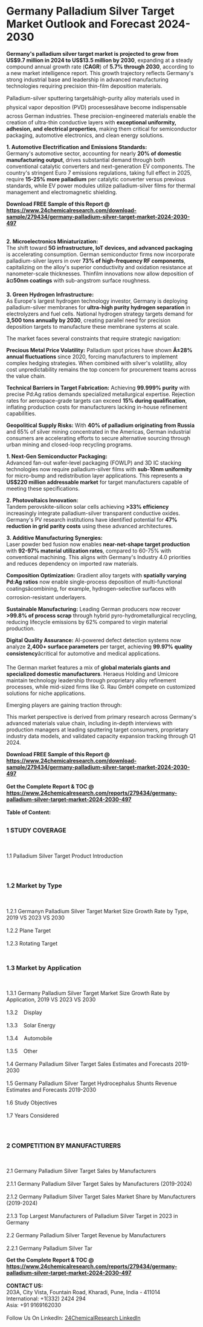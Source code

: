 <h1>Germany Palladium Silver Target Market Outlook and Forecast 2024-2030</h1><p><strong>Germany's palladium silver target market is projected to grow from US$9.7 million in 2024 to US$13.5 million by 2030</strong>, expanding at a steady compound annual growth rate (<strong>CAGR</strong>) of <strong>5.7% through 2030</strong>, according to a new market intelligence report. This growth trajectory reflects Germany's strong industrial base and leadership in advanced manufacturing technologies requiring precision thin-film deposition materials.</p><p>Palladium-silver sputtering targetsâhigh-purity alloy materials used in physical vapor deposition (PVD) processesâhave become indispensable across German industries. These precision-engineered materials enable the creation of ultra-thin conductive layers with <strong>exceptional uniformity, adhesion, and electrical properties</strong>, making them critical for semiconductor packaging, automotive electronics, and clean energy solutions.</p><p><strong>1. Automotive Electrification and Emissions Standards:</strong><br>
Germany's automotive sector, accounting for nearly <strong>20% of domestic manufacturing output</strong>, drives substantial demand through both conventional catalytic converters and next-generation EV components. The country's stringent Euro 7 emissions regulations, taking full effect in 2025, require <strong>15-25% more palladium</strong> per catalytic converter versus previous standards, while EV power modules utilize palladium-silver films for thermal management and electromagnetic shielding.</p><div><b>Download FREE Sample of this Report @ 
            <a href="https://www.24chemicalresearch.com/download-sample/279434/germany-palladium-silver-target-market-2024-2030-497">
            https://www.24chemicalresearch.com/download-sample/279434/germany-palladium-silver-target-market-2024-2030-497</a></b></div><br><p><strong>2. Microelectronics Miniaturization:</strong><br>
The shift toward <strong>5G infrastructure, IoT devices, and advanced packaging</strong> is accelerating consumption. German semiconductor firms now incorporate palladium-silver layers in over <strong>73% of high-frequency RF components</strong>, capitalizing on the alloy's superior conductivity and oxidation resistance at nanometer-scale thicknesses. Thinfilm innovations now allow deposition of <strong>â¤50nm coatings</strong> with sub-angstrom surface roughness.</p><p><strong>3. Green Hydrogen Infrastructure:</strong><br>
As Europe's largest hydrogen technology investor, Germany is deploying palladium-silver membranes for <strong>ultra-high purity hydrogen separation</strong> in electrolyzers and fuel cells. National hydrogen strategy targets demand for <strong>3,500 tons annually by 2030</strong>, creating parallel need for precision deposition targets to manufacture these membrane systems at scale.</p><p>The market faces several constraints that require strategic navigation:</p><p><strong>Precious Metal Price Volatility:</strong> Palladium spot prices have shown <strong>Â±28% annual fluctuations</strong> since 2020, forcing manufacturers to implement complex hedging strategies. When combined with silver's volatility, alloy cost unpredictability remains the top concern for procurement teams across the value chain.</p><p><strong>Technical Barriers in Target Fabrication:</strong> Achieving <strong>99.999% purity</strong> with precise Pd:Ag ratios demands specialized metallurgical expertise. Rejection rates for aerospace-grade targets can exceed <strong>15% during qualification</strong>, inflating production costs for manufacturers lacking in-house refinement capabilities.</p><p><strong>Geopolitical Supply Risks:</strong> With <strong>40% of palladium originating from Russia</strong> and 65% of silver mining concentrated in the Americas, German industrial consumers are accelerating efforts to secure alternative sourcing through urban mining and closed-loop recycling programs.</p><p><strong>1. Next-Gen Semiconductor Packaging:</strong><br>
Advanced fan-out wafer-level packaging (FOWLP) and 3D IC stacking technologies now require palladium-silver films with <strong>sub-10nm uniformity</strong> for micro-bump and redistribution layer applications. This represents a <strong>US$220 million addressable market</strong> for target manufacturers capable of meeting these specifications.</p><p><strong>2. Photovoltaics Innovation:</strong><br>
Tandem perovskite-silicon solar cells achieving <strong>&gt;33% efficiency</strong> increasingly integrate palladium-silver transparent conductive oxides. Germany's PV research institutions have identified potential for <strong>47% reduction in grid parity costs</strong> using these advanced architectures.</p><p><strong>3. Additive Manufacturing Synergies:</strong><br>
Laser powder bed fusion now enables <strong>near-net-shape target production</strong> with <strong>92-97% material utilization rates</strong>, compared to 60-75% with conventional machining. This aligns with Germany's Industry 4.0 priorities and reduces dependency on imported raw materials.</p><p><strong>Composition Optimization:</strong> Gradient alloy targets with <strong>spatially varying Pd:Ag ratios</strong> now enable single-process deposition of multi-functional coatingsâcombining, for example, hydrogen-selective surfaces with corrosion-resistant underlayers.</p><p><strong>Sustainable Manufacturing:</strong> Leading German producers now recover <strong>&gt;99.8% of process scrap</strong> through hybrid pyro-hydrometallurgical recycling, reducing lifecycle emissions by 62% compared to virgin material production.</p><p><strong>Digital Quality Assurance:</strong> AI-powered defect detection systems now analyze <strong>2,400+ surface parameters</strong> per target, achieving <strong>99.97% quality consistency</strong>âcritical for automotive and medical applications.</p><p>The German market features a mix of <strong>global materials giants and specialized domestic manufacturers</strong>. Heraeus Holding and Umicore maintain technology leadership through proprietary alloy refinement processes, while mid-sized firms like G. Rau GmbH compete on customized solutions for niche applications.</p><p>Emerging players are gaining traction through:</p><p>This market perspective is derived from primary research across Germany's advanced materials value chain, including in-depth interviews with production managers at leading sputtering target consumers, proprietary industry data models, and validated capacity expansion tracking through Q1 2024.</p><div><b>Download FREE Sample of this Report @ 
            <a href="https://www.24chemicalresearch.com/download-sample/279434/germany-palladium-silver-target-market-2024-2030-497">
            https://www.24chemicalresearch.com/download-sample/279434/germany-palladium-silver-target-market-2024-2030-497</a></b></div><br><div><b>Get the Complete Report & TOC @ 
            <a href="https://www.24chemicalresearch.com/reports/279434/germany-palladium-silver-target-market-2024-2030-497">
            https://www.24chemicalresearch.com/reports/279434/germany-palladium-silver-target-market-2024-2030-497</a></b></div><br>
            <b>Table of Content:</b><p><h2><span style="font-size:16px"><strong>1 STUDY COVERAGE</strong></span></h2><br />
<p>1.1 Palladium Silver Target Product Introduction</p><br />
<h2><span style="font-size:16px"><strong>1.2 Market by Type</strong></span></h2><br />
<p>1.2.1 Germanyn Palladium Silver Target Market Size Growth Rate by Type, 2019 VS 2023 VS 2030<br /><br />
1.2.2 Plane Target&nbsp;&nbsp; &nbsp;<br /><br />
1.2.3 Rotating Target<br /><br />
<h2><span style="font-size:16px"><strong>1.3 Market by Application</strong></span></h2><br />
<p>1.3.1 Germany Palladium Silver Target Market Size Growth Rate by Application, 2019 VS 2023 VS 2030<br /><br />
1.3.2&nbsp;&nbsp; &nbsp;Display<br /><br />
1.3.3&nbsp;&nbsp; &nbsp;Solar Energy<br /><br />
1.3.4&nbsp;&nbsp; &nbsp;Automobile<br /><br />
1.3.5&nbsp;&nbsp; &nbsp;Other<br /><br />
1.4 Germany Palladium Silver Target Sales Estimates and Forecasts 2019-2030<br /><br />
1.5 Germany Palladium Silver Target Hydrocephalus Shunts Revenue Estimates and Forecasts 2019-2030<br /><br />
1.6 Study Objectives<br /><br />
1.7 Years Considered</p><br />
<h2><span style="font-size:16px"><strong>2 COMPETITION BY MANUFACTURERS</strong></span></h2><br />
<p>2.1 Germany Palladium Silver Target Sales by Manufacturers<br /><br />
2.1.1 Germany Palladium Silver Target Sales by Manufacturers (2019-2024)<br /><br />
2.1.2 Germany Palladium Silver Target Sales Market Share by Manufacturers (2019-2024)<br /><br />
2.1.3 Top Largest Manufacturers of Palladium Silver Target in 2023 in Germany<br /><br />
2.2 Germany Palladium Silver Target Revenue by Manufacturers<br /><br />
2.2.1 Germany Palladium Silver Tar</p><div><b>Get the Complete Report & TOC @ 
            <a href="https://www.24chemicalresearch.com/reports/279434/germany-palladium-silver-target-market-2024-2030-497">
            https://www.24chemicalresearch.com/reports/279434/germany-palladium-silver-target-market-2024-2030-497</a></b></div><br><b>CONTACT US:</b><br>
            203A, City Vista, Fountain Road, Kharadi, Pune, India - 411014<br>
            International: +1(332) 2424 294<br>
            Asia: +91 9169162030 <br><br>
            Follow Us On LinkedIn: <a href="https://www.linkedin.com/company/24chemicalresearch/">24ChemicalResearch LinkedIn</a>